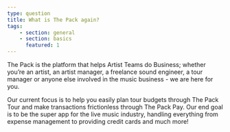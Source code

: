 ```yaml
---
type: question
title: What is The Pack again?
tags:
    - section: general
    - section: basics
      featured: 1
---
```


The Pack is the platform that helps Artist Teams do Business; whether you’re an artist, an artist manager, a freelance sound engineer, a tour manager or anyone else involved in the music business - we are here for you.

Our current focus is to help you easily plan tour budgets through The Pack Tour and make transactions frictionless through The Pack Pay.
Our end goal is to be the super app for the live music industry, handling everything from expense management to providing credit cards and much more!

